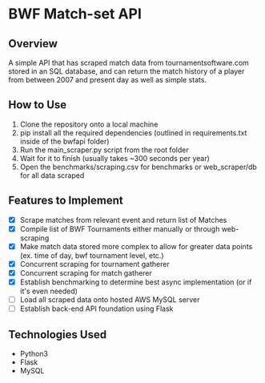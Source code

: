 # BWF Match-set API

## Overview
A simple API that has scraped match data from tournamentsoftware.com stored in an SQL database, and can return the match history of a player from between
2007 and present day as well as simple stats.

## How to Use
1. Clone the repository onto a local machine
2. pip install all the required dependencies (outlined in requirements.txt inside of the bwfapi folder)
3. Run the main_scraper.py script from the root folder 
4. Wait for it to finish (usually takes ~300 seconds per year)
5. Open the benchmarks/scraping.csv for benchmarks or web_scraper/db for all data scraped

## Features to Implement
- [x] Scrape matches from relevant event and return list of Matches
- [x] Compile list of BWF Tournaments either manually or through web-scraping
- [x] Make match data stored more complex to allow for greater data points (ex. time of day, bwf tournament level, etc.)
- [x] Concurrent scraping for tournament gatherer
- [x] Concurrent scraping for match gatherer
- [x] Establish benchmarking to determine best async implementation (or if it's even needed)
- [ ] Load all scraped data onto hosted AWS MySQL server
- [ ] Establish back-end API foundation using Flask 

## Technologies Used
* Python3
* Flask
* MySQL 
